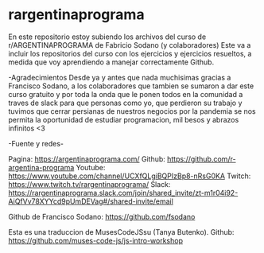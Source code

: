 # rargentinaprograma

En este repositorio estoy subiendo los archivos del curso de r/ARGENTINAPROGRAMA de Fabricio Sodano (y colaboradores) 
Este va a incluir los repositorios del curso con los ejercicios y ejercicios resueltos, a medida que voy aprendiendo a manejar correctamente Github.

-Agradecimientos
Desde ya y antes que nada muchisimas gracias a Francisco Sodano, a los colaboradores que tambien se sumaron a dar este curso gratuito y por toda la onda que le ponen todos en la comunidad a traves de slack para que personas como yo, que perdieron su trabajo y tuvimos que cerrar persianas de nuestros negocios por la pandemia se nos permita la oportunidad de estudiar programacion, mil besos y abrazos infinitos <3

-Fuente y redes-

Pagina: https://argentinaprograma.com/
Github: https://github.com/r-argentina-programa
Youtube: https://www.youtube.com/channel/UCXfQLgiBQPIzBp8-nRsG0KA 
Twitch: https://www.twitch.tv/rargentinaprograma/
Slack: https://rargentinaprograma.slack.com/join/shared_invite/zt-m1r04i92-AiQfVv78XYYcd9pUmDEVag#/shared-invite/email

Github de Francisco Sodano: https://github.com/fsodano

Esta es una traduccion de MusesCodeJSsu (Tanya Butenko).
Github: https://github.com/muses-code-js/js-intro-workshop 



